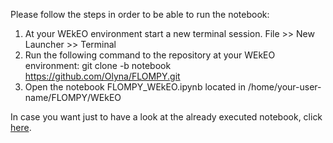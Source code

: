Please follow the steps in order to be able to run the notebook:
1. At your WEkEO environment start a new terminal session. File >> New Launcher >> Terminal
2. Run the following command to the repository at your WEkEO environment:
git clone -b notebook https://github.com/Olyna/FLOMPY.git
3. Open the notebook FLOMPY_WEkEO.ipynb located in /home/your-user-name/FLOMPY/WEkEO

In case you want just to have a look at the already executed notebook, click [here](https://nbviewer.org/github/kleok/FLOMPY/blob/main/WEkEO/FLOMPY_WEkEO.ipynb).
